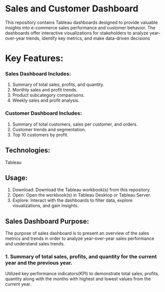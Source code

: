 # Sales and Customer Dashboard

This repository contains Tableau dashboards designed to provide valuable insights into e-commerce sales performance and customer behavior. The dashboards offer interactive visualizations for stakeholders to analyze year-over-year trends, identify key metrics, and make data-driven decisions

# Key Features:

### Sales Dashboard Includes:
1. Summary of total sales, profits, and quantity.
2. Monthly sales and profit trends.
3. Product subcategory comparisons.
4. Weekly sales and profit analysis.
### Customer Dashboard Includes:
1. Summary of total customers, sales per customer, and orders.
2. Customer trends and segmentation.
3. Top 10 customers by profit.

   
## Technologies:
Tableau

## Usage:
1. Download: Download the Tableau workbook(s) from this repository.
2. Open: Open the workbook(s) in Tableau Desktop or Tableau Server.
3. Explore: Interact with the dashboards to filter data, explore visualizations, and gain insights.

## Sales Dashboard Purpose:
The purpose of sales dashboard is to present an overview of the sales metrics and trends in order to analyze year-over-year sales performance and understand sales trends.

### 1. Summary of total sales, profits, and quantity for the current year and the previous year.
Utilized key performance indicators(KPI) to demonstrate total sales, profits, quantity along with the months with highest and lowest values from the current year.

   
